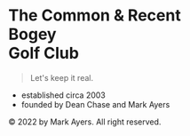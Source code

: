 # The Common &amp; Recent<br>Bogey<br>Golf Club

> Let's keep it real.

- established circa 2003
- founded by Dean Chase and Mark Ayers

&copy; 2022 by Mark Ayers. All right reserved.
